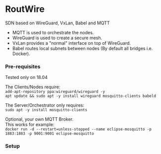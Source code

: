# RoutWire
SDN based on WireGuard, VxLan, Babel and MQTT
 - MQTT is used to orchestrate the nodes.
 - WireGuard is used to create a secure mesh.
 - VxLan provides a "normal" interface on top of WireGuard.
 - Babel routes local subnets between nodes (By default all bridges i.e. Docker).
  
### Pre-requisites
Tested only on 18.04  
  
The Clients/Nodes require:  
`add-apt-repository ppa:wireguard/wireguard -y`  
`apt update && sudo apt -y install wireguard mosquitto-clients babeld`  
  
The Server/Orchestrator only requires:  
`sudo apt -y install mosquitto-clients`  
  
Optional, your own MQTT Broker.  
This works for example:  
`docker run -d --restart=unless-stopped --name eclipse-mosquitto -p 1883:1883 -p 9001:9001 eclipse-mosquitto`  
  
### Setup
